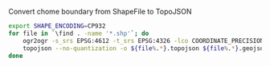 Convert chome boundary from ShapeFile to TopoJSON

  ```bash
  export SHAPE_ENCODING=CP932
  for file in `\find . -name '*.shp'`; do
      ogr2ogr -s_srs EPSG:4612 -t_srs EPSG:4326 -lco COORDINATE_PRECISION=7 -f geoJSON ${file%.*}.geojson $file
      topojson --no-quantization -o ${file%.*}.topojson ${file%.*}.geojson
  done
  ```
